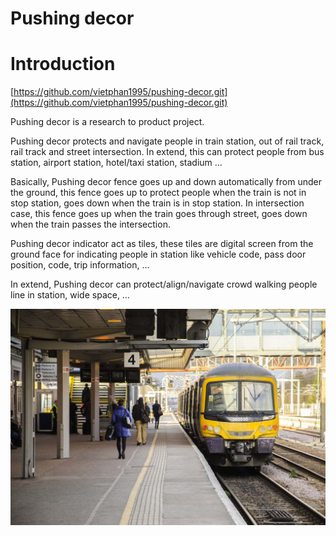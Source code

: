 # Pushing decor

# Introduction

[https://github.com/vietphan1995/pushing-decor.git](https://github.com/vietphan1995/pushing-decor.git)

Pushing decor is a research to product project.

Pushing decor protects and navigate people in train station, out of rail track, rail track and street intersection. In extend, this can protect people from bus station, airport station, hotel/taxi station, stadium …

Basically, Pushing decor fence goes up and down automatically from under the ground, this fence goes up to protect people when the train is not in stop station, goes down when the train is in stop station. In intersection case, this fence goes up when the train goes through street, goes down when the train passes the intersection.

Pushing decor indicator act as tiles, these tiles are digital screen from the ground face for indicating people in station like vehicle code, pass door position, code, trip information, …

In extend, Pushing decor can protect/align/navigate crowd walking people line in station, wide space, …

![image.png](image.png)